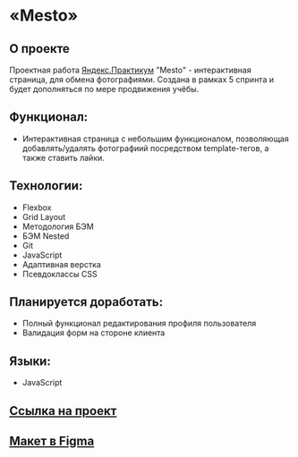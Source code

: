 # «Mesto»

## О проекте

Проектная работа [Яндекс.Практикум](https://practicum.yandex.ru/) "Mesto" - интерактивная страница, для обмена фотографиями. Создана в рамках 5 спринта и будет дополняться по мере продвижения учёбы.

## Функционал: 

* Интерактивная страница  с небольшим функционалом, позволяющая добавлять/удалять фотографиий посредством template-тегов, а также ставить лайки. 

## Технологии: 

* Flexbox
* Grid Layout
* Методология БЭМ
* БЭМ Nested
* Git
* JavaScript
* Адаптивная верстка
* Псевдоклассы CSS

## Планируется доработать:
* Полный функционал редактирования профиля пользователя
* Валидация форм на стороне клиента

## Языки: 

* JavaScript

## [Ссылка на проект](https://kapowd.github.io/mesto/)

## [Макет в Figma](https://www.figma.com/file/2cn9N9jSkmxD84oJik7xL7/JavaScript.-Sprint-4?node-id=0%3A1) 
